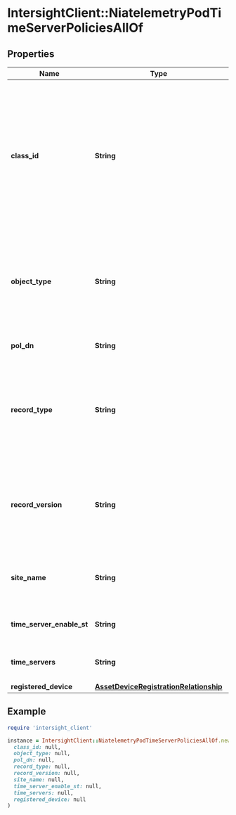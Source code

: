 # IntersightClient::NiatelemetryPodTimeServerPoliciesAllOf

## Properties

| Name | Type | Description | Notes |
| ---- | ---- | ----------- | ----- |
| **class_id** | **String** | The fully-qualified name of the instantiated, concrete type. This property is used as a discriminator to identify the type of the payload when marshaling and unmarshaling data. | [default to &#39;niatelemetry.PodTimeServerPolicies&#39;] |
| **object_type** | **String** | The fully-qualified name of the instantiated, concrete type. The value should be the same as the &#39;ClassId&#39; property. | [default to &#39;niatelemetry.PodTimeServerPolicies&#39;] |
| **pol_dn** | **String** | Dn of the Time server Pol in APIC. | [optional] |
| **record_type** | **String** | Type of record DCNM / APIC / SE. This determines the type of platform where inventory was collected. | [optional] |
| **record_version** | **String** | Version of record being pushed. This determines what was the API version for data available from the device. | [optional] |
| **site_name** | **String** | Name of the APIC site from which this data is being collected. | [optional] |
| **time_server_enable_st** | **String** | Admin State of the time server Pol in APIC. | [optional] |
| **time_servers** | **String** | Time server of the time server Pol in APIC. | [optional] |
| **registered_device** | [**AssetDeviceRegistrationRelationship**](AssetDeviceRegistrationRelationship.md) |  | [optional] |

## Example

```ruby
require 'intersight_client'

instance = IntersightClient::NiatelemetryPodTimeServerPoliciesAllOf.new(
  class_id: null,
  object_type: null,
  pol_dn: null,
  record_type: null,
  record_version: null,
  site_name: null,
  time_server_enable_st: null,
  time_servers: null,
  registered_device: null
)
```

